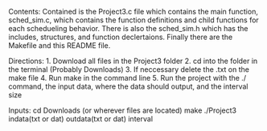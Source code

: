 Contents:
    Contained is the Project3.c file which contains the main function, sched_sim.c, which contains the 
    function definitions and child functions for each schedueling behavior. There is also the 
    sched_sim.h which has the includes, structures, and function declertaions. Finally there are the Makefile and this README file.

Directions:
    1. Download all files in the Project3 folder
    2. cd into the folder in the terminal (Probably Downloads)
    3. If neccessary delete the .txt on the make file
    4. Run make in the command line
    5. Run the project with the ./ command, the input data, where the data should output, and the 
    interval size

Inputs:
    cd Downloads (or wherever files are located)
    make
    ./Project3 indata(txt or dat) outdata(txt or dat) interval
